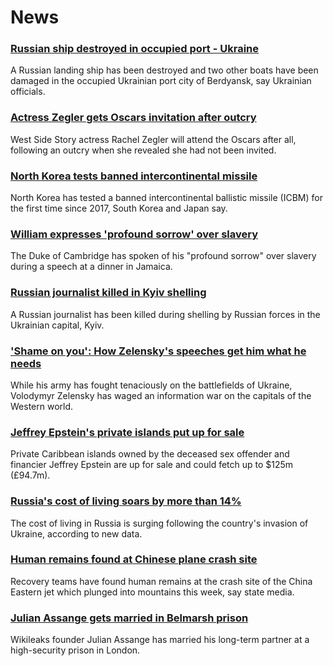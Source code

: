 # News
### [Russian ship destroyed in occupied port - Ukraine](https://www.bbc.com/news/world-europe-60859337)
A Russian landing ship has been destroyed and two other boats have been damaged in the occupied Ukrainian port city of Berdyansk, say Ukrainian officials.
### [Actress Zegler gets Oscars invitation after outcry](https://www.bbc.com/news/entertainment-arts-60858523)
West Side Story actress Rachel Zegler will attend the Oscars after all, following an outcry when she revealed she had not been invited.
### [North Korea tests banned intercontinental missile](https://www.bbc.com/news/world-asia-60858999)
North Korea has tested a banned intercontinental ballistic missile (ICBM) for the first time since 2017, South Korea and Japan say.
### [William expresses 'profound sorrow' over slavery](https://www.bbc.com/news/uk-60856763)
The Duke of Cambridge has spoken of his "profound sorrow" over slavery during a speech at a dinner in Jamaica.
### [Russian journalist killed in Kyiv shelling](https://www.bbc.com/news/world-europe-60855732)
A Russian journalist has been killed during shelling by Russian forces in the Ukrainian capital, Kyiv.
### ['Shame on you': How Zelensky's speeches get him what he needs](https://www.bbc.com/news/world-europe-60855280)
While his army has fought tenaciously on the battlefields of Ukraine, Volodymyr Zelensky has waged an information war on the capitals of the Western world.
### [Jeffrey Epstein's private islands put up for sale](https://www.bbc.com/news/business-60856925)
Private Caribbean islands owned by the deceased sex offender and financier Jeffrey Epstein are up for sale and could fetch up to $125m (£94.7m). 
### [Russia's cost of living soars by more than 14%](https://www.bbc.com/news/business-60856873)
The cost of living in Russia is surging following the country's invasion of Ukraine, according to new data.
### [Human remains found at Chinese plane crash site](https://www.bbc.com/news/world-asia-china-60856854)
Recovery teams have found human remains at the crash site of the China Eastern jet which plunged into mountains this week, say state media.
### [Julian Assange gets married in Belmarsh prison](https://www.bbc.com/news/uk-60852832)
Wikileaks founder Julian Assange has married his long-term partner at a high-security prison in London.
